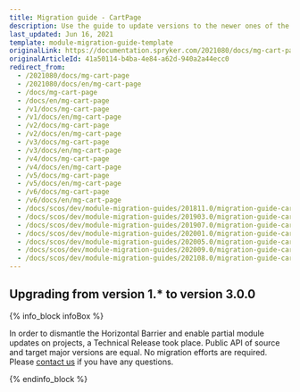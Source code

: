 ```yaml
---
title: Migration guide - CartPage
description: Use the guide to update versions to the newer ones of the CartPage module.
last_updated: Jun 16, 2021
template: module-migration-guide-template
originalLink: https://documentation.spryker.com/2021080/docs/mg-cart-page
originalArticleId: 41a50114-b4ba-4e84-a62d-940a2a44ecc0
redirect_from:
  - /2021080/docs/mg-cart-page
  - /2021080/docs/en/mg-cart-page
  - /docs/mg-cart-page
  - /docs/en/mg-cart-page
  - /v1/docs/mg-cart-page
  - /v1/docs/en/mg-cart-page
  - /v2/docs/mg-cart-page
  - /v2/docs/en/mg-cart-page
  - /v3/docs/mg-cart-page
  - /v3/docs/en/mg-cart-page
  - /v4/docs/mg-cart-page
  - /v4/docs/en/mg-cart-page
  - /v5/docs/mg-cart-page
  - /v5/docs/en/mg-cart-page
  - /v6/docs/mg-cart-page
  - /v6/docs/en/mg-cart-page
  - /docs/scos/dev/module-migration-guides/201811.0/migration-guide-cartpage.html
  - /docs/scos/dev/module-migration-guides/201903.0/migration-guide-cartpage.html
  - /docs/scos/dev/module-migration-guides/201907.0/migration-guide-cartpage.html
  - /docs/scos/dev/module-migration-guides/202001.0/migration-guide-cartpage.html
  - /docs/scos/dev/module-migration-guides/202005.0/migration-guide-cartpage.html
  - /docs/scos/dev/module-migration-guides/202009.0/migration-guide-cartpage.html
  - /docs/scos/dev/module-migration-guides/202108.0/migration-guide-cartpage.html
---
```


## Upgrading from version 1.* to version 3.0.0

{% info_block infoBox %}

In order to dismantle the Horizontal Barrier and enable partial module updates on projects, a Technical Release took place. Public API of source and target major versions are equal. No migration efforts are required. Please [contact us](https://spryker.com/en/support/) if you have any questions.

{% endinfo_block %}
